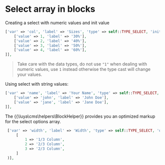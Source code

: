 # Select array in blocks

Creating a select with numeric values and init value

```php
['var' => 'col', 'label' => 'Sizes', 'type' => self::TYPE_SELECT, 'initvalue' => 3, 'options' => [
    ['value' => 1, 'label' => '30%'],
    ['value' => 2, 'label' => '40%'],
    ['value' => 3, 'label' => '50%'],
    ['value' => 4, 'label' => '60%'],
]],
```

> Take care with the data types, do not use `"1"` when dealing with numeric values, use `1` instead otherwise the type cast will change your values.

Using select with string values:

```php
['var' => 'name', 'label' => 'Your Name', 'type' => self::TYPE_SELECT, 'initvalue' => 'john', 'options' => [
    ['value' => 'john', 'label' => 'John Doe'],
    ['value' => 'jane', 'label' => 'Jane Doe'],
]],
```

The {{\luya\cms\helpers\BlockHelper}} provides you an optimized markup for the select options array.

```php
 ['var' => 'width', 'label' => 'Width', 'type' => self::TYPE_SELECT, 'options' => BlockHelper::selectArrayOption(
     [
         1 => '1/3 Column',
         2 => '2/3 Column',
         3 => '2/3 Column',
     ]
 )],
 ```
